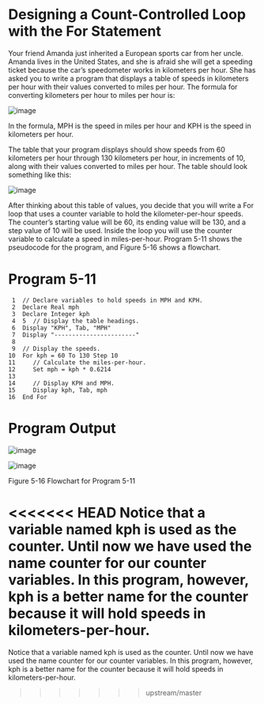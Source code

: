 # Designing a Count-Controlled Loop with the For Statement

Your friend Amanda just inherited a European sports car from her uncle. Amanda lives in the United States, and she is afraid she will get a speeding ticket because the car’s speedometer works in kilometers per hour. She has asked you to write a program that displays a table of speeds in kilometers per hour with their values converted to miles per hour. The formula for converting kilometers per hour to miles per hour is:

![image](https://user-images.githubusercontent.com/47218880/67349075-7a31af80-f50c-11e9-82d2-105a64a2f58f.png)

In the formula, MPH is the speed in miles per hour and KPH is the speed in kilometers per hour.

The table that your program displays should show speeds from 60 kilometers per hour through 130 kilometers per hour, in increments of 10, along with their values converted to miles per hour. The table should look something like this:

![image](https://user-images.githubusercontent.com/47218880/67349102-959cba80-f50c-11e9-850f-5c7e23fc4066.png)

After thinking about this table of values, you decide that you will write a For loop that uses a counter variable to hold the kilometer-per-hour speeds. The counter’s starting value will be 60, its ending value will be 130, and a step value of 10 will be used. Inside the loop you will use the counter variable to calculate a speed in miles-per-hour. Program 5-11 shows the pseudocode for the program, and Figure 5-16 shows a flowchart.

# Program 5-11
```
 1  // Declare variables to hold speeds in MPH and KPH.
 2  Declare Real mph
 3  Declare Integer kph
 4  5  // Display the table headings.
 6  Display "KPH", Tab, "MPH"
 7  Display "-----------------------"
 8
 9  // Display the speeds.
10  For kph = 60 To 130 Step 10
11     // Calculate the miles-per-hour.
12     Set mph = kph * 0.6214
13
14     // Display KPH and MPH.
15     Display kph, Tab, mph
16  End For
```
# Program Output

![image](https://user-images.githubusercontent.com/47218880/67349195-e1e7fa80-f50c-11e9-8cb5-de8d2c426c1e.png)

![image](https://user-images.githubusercontent.com/47218880/67349366-430fce00-f50d-11e9-8717-8637439c1181.png)

Figure 5-16 Flowchart for Program 5-11

<<<<<<< HEAD
Notice that a variable named kph is used as the counter. Until now we have used the name counter for our counter variables. In this program, however, kph is a better name for the counter because it will hold speeds in kilometers-per-hour.
=======
Notice that a variable named kph is used as the counter. Until now we have used the name counter for our counter variables. In this program, however, kph is a better name for the counter because it will hold speeds in kilometers-per-hour.
>>>>>>> upstream/master
